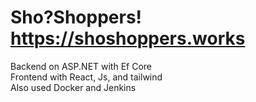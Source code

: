# Sho?Shoppers! https://shoshoppers.works <br />
Backend on ASP.NET with Ef Core <br />
Frontend with React, Js, and tailwind <br />
Also used Docker and Jenkins <br />

